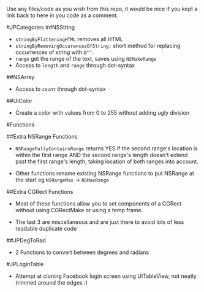 Use any files/code as you wish from this repo, it would be nice if you kept a link back to here in you code as a comment.

#JPCategories
##NSString

 - `stringByFlatteningHTML` removes all HTML
 - `stringByRemovingOccurencesOfString:` short method for replacing occurrences of string with `@""`.
 - `range` get the range of the text, saves using `NSMakeRange`
 - Access to `length` and `range` through dot-syntax

##NSArray 

 - Access to `count` through dot-syntax

##UIColor 

 - Create a color with values from 0 to 255 without adding ugly division

#Functions

##Extra NSRange Functions

 - `NSRangeFullyContainsRange` returns YES if the second range's location is within the first range AND the second range's length doesn't extend past the first range's length, taking location of both ranges into account.

 - Other functions rename existing NSRange functions to put NSRange at the start eg `NSRangeMax` -> `NSMaxRange`

##Extra CGRect Functions

 - Most of these functions allow you to set components of a CGRect without using CGRectMake or using a temp frame.

- The last 3 are miscellaneous and are just there to avoid lots of less readable duplicate code

##JPDegToRad

 - 2 Functions to convert between degrees and radians

#JPLoginTable

 - Attempt at cloning Facebook login screen using UITableView, not neatly trimmed around the edges :)
